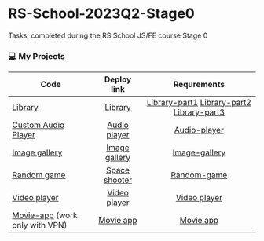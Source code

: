 # RS-School-2023Q2-Stage0
Tasks, completed during the RS School JS/FE course Stage 0

### 💻 My Projects
 Code                          |   Deploy link                                                                                              | Requrements
-------------------------------|:--------------------------------------------------------------------------------------------------------:  |:----------------: 
[Library](https://github.com/Yuliya-Karuk/RS-School-2023Q2-Stage0/tree/library)                      |   [Library](https://yuliya-karuk.github.io/RS-School-2023Q2-Stage0/library/)                               | [Library-part1](https://github.com/rolling-scopes-school/tasks/blob/master/tasks/library/library-part1.md) [Library-part2](https://github.com/rolling-scopes-school/tasks/blob/master/tasks/library/library-part2.md) [Library-part3](https://github.com/rolling-scopes-school/tasks/blob/master/tasks/library/library-part3.md)
[Custom Audio Player](https://github.com/Yuliya-Karuk/RS-School-2023Q2-Stage0/tree/audio-player)     |   [Audio player](https://yuliya-karuk.github.io/RS-School-2023Q2-Stage0/audio-player/)                     | [Audio-player](https://github.com/rolling-scopes-school/tasks/blob/master/tasks/js30%23/js30-2.md)
[Image gallery](https://github.com/Yuliya-Karuk/RS-School-2023Q2-Stage0/tree/image-galery)           |   [Image gallery](https://yuliya-karuk.github.io/RS-School-2023Q2-Stage0/image-galery/)                    | [Image-gallery](https://github.com/rolling-scopes-school/tasks/blob/master/tasks/js30%23/js30-5.md)                                  
[Random game](https://github.com/Yuliya-Karuk/RS-School-2023Q2-Stage0/tree/random-game)              |   [Space shooter](https://yuliya-karuk.github.io/RS-School-2023Q2-Stage0/random-game/)                     | [Random-game](https://github.com/rolling-scopes-school/tasks/blob/master/tasks/js30%23/js30-9.md)
[Video player](https://github.com/Yuliya-Karuk/js30-1.3-custom-video/tree/gh-pages)                  |   [Video player](https://yuliya-karuk.github.io/js30-1.3-custom-video/)                                    | [Video player](https://github.com/rolling-scopes-school/tasks/blob/master/tasks/js30%23/js30-3.md)
[Movie-app](https://github.com/Yuliya-Karuk/js30-2.3-movie-app/tree/gh-pages) (work only with VPN)   |   [Movie app](https://yuliya-karuk.github.io/js30-2.3-movie-app/)                                          | [Movie app](https://github.com/rolling-scopes-school/tasks/blob/master/tasks/js30%23/js30-6.md)

